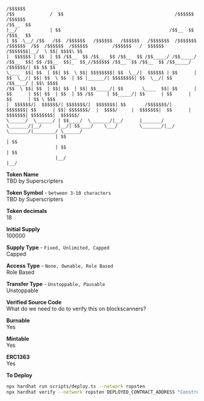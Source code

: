 <!-- language: lang-none -->

    /$$$$$$                                                                        /$$             /  $$                                         /$$$$$$   /$$$$$$
    /$$__  $$                                                                      |__/            | $$                                        /$$__  $$ /$$$_  $$
    | $$  \__/ /$$   /$$  /$$$$$$   /$$$$$$   /$$$$$$   /$$$$$$$  /$$$$$$$  /$$$$$$  /$$  /$$$$$$  /$$$$$$         /$$$$$$   /  $$$$$$   /$$$$$$$|__/  \ $$| $$$$\ $$
    |  $$$$$$ | $$  | $$ /$$__  $$ /$$__  $$ /$$__  $$ /$$_____/ /$$_____/ /$$__  $$| $$ /$$__  $$|_  $$_//$$$$$$ /$$__  $$ /$$__  $$ /$$_____/  /$$$$$$/| $$ $$ $$
    \____  $$| $$  | $$| $$  \ $$| $$$$$$$$| $$  \__/|  $$$$$$ | $$      | $$  \__/| $$| $$  \ $$  | $$ |______/| $$$$$$$$| $$  \__/| $$       /$$____/ | $$\ $$$$
    /$$  \ $$| $$  | $$| $$  | $$| $$_____/| $$       \____  $$| $$      | $$      | $$| $$  | $$  | $$ /$$     | $$_____/| $$      | $$      | $$      | $$ \ $$$
    |  $$$$$$/|  $$$$$$/| $$$$$$$/|  $$$$$$$| $$       /$$$$$$$/|  $$$$$$$| $$      | $$| $$$$$$$/  |  $$$$/     |  $$$$$$$|  $$      |  $$$$$$$| $$$$$$$$|  $$$$$$/
    \______/  \______/ | $$____/  \_______/|__/      |_______/  \_______/|__/      |__/| $$____/    \___/        \_______/|__/       \_______/|________/ \______/
                      | $$                                                            | $$
                      | $$                                                            | $$
                      |__/                                                            |__/

**Token Name**\
TBD by Superscripters

**Token Symbol** - `between 3-10 characters`\
TBD by Superscripters

**Token decimals**\
18

**Initial Supply**\
100000

**Supply Type** - `Fixed, Unlimited, Capped`\
Capped

**Access Type** - `None, Ownable, Role Based`\
Role Based

**Transfer Type** - `Unstoppable, Pausable`\
Unstoppable

**Verified Source Code**\
What do we need to do to verify this on blockscanners?

**Burnable**\
Yes

**Mintable**\
Yes

**ERC1363**\
Yes

**To Deploy**
```bash
npx hardhat run scripts/deploy.ts --network ropsten
npx hardhat verify --network ropsten DEPLOYED_CONTRACT_ADDRESS "Constructor argument 1"
```
